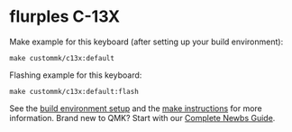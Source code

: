 # flurples C-13X

Make example for this keyboard (after setting up your build environment):

    make custommk/c13x:default

Flashing example for this keyboard:

    make custommk/c13x:default:flash

See the [build environment setup](https://docs.qmk.fm/#/getting_started_build_tools) and the [make instructions](https://docs.qmk.fm/#/getting_started_make_guide) for more information. Brand new to QMK? Start with our [Complete Newbs Guide](https://docs.qmk.fm/#/newbs).

